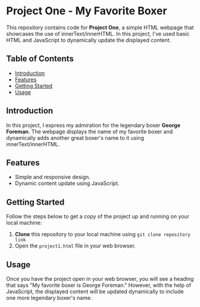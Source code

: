 # Project One - My Favorite Boxer

This repository contains code for **Project One**, a simple HTML webpage that showcases the use of innerText/innerHTML. In this project, I've used basic HTML and JavaScript to dynamically update the displayed content.

## Table of Contents

- [Introduction](#introduction)
- [Features](#features)
- [Getting Started](#getting-started)
- [Usage](#usage)

## Introduction

In this project, I express my admiration for the legendary boxer **George Foreman**. The webpage displays the name of my favorite boxer and dynamically adds another great boxer's name to it using innerText/innerHTML.

## Features

- Simple and responsive design.
- Dynamic content update using JavaScript.

## Getting Started

Follow the steps below to get a copy of the project up and running on your local machine:

1. **Clone** this repository to your local machine using `git clone repository link`
2. Open the `project1.html` file in your web browser.

## Usage

Once you have the project open in your web browser, you will see a heading that says "My favorite boxer is George Foreman." However, with the help of JavaScript, the displayed content will be updated dynamically to include one more legendary boxer's name.
